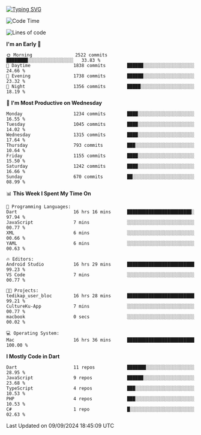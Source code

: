 
<a href="https://git.io/typing-svg"><img src="https://readme-typing-svg.demolab.com?font=Source+Code+Pro&pause=1000&random=false&width=435&lines=Hey+%F0%9F%A5%B6+iam+Yaskraz" alt="Typing SVG" /></a>
<!--START_SECTION:waka-->
![Code Time](http://img.shields.io/badge/Code%20Time-593%20hrs%2050%20mins-blue)

![Lines of code](https://img.shields.io/badge/From%20Hello%20World%20I%27ve%20Written-4.6%20million%20lines%20of%20code-blue)

**I'm an Early 🐤** 

```text
🌞 Morning                2522 commits        ████████░░░░░░░░░░░░░░░░░   33.83 % 
🌆 Daytime                1838 commits        ██████░░░░░░░░░░░░░░░░░░░   24.66 % 
🌃 Evening                1738 commits        ██████░░░░░░░░░░░░░░░░░░░   23.32 % 
🌙 Night                  1356 commits        █████░░░░░░░░░░░░░░░░░░░░   18.19 % 
```
📅 **I'm Most Productive on Wednesday** 

```text
Monday                   1234 commits        ████░░░░░░░░░░░░░░░░░░░░░   16.55 % 
Tuesday                  1045 commits        ████░░░░░░░░░░░░░░░░░░░░░   14.02 % 
Wednesday                1315 commits        ████░░░░░░░░░░░░░░░░░░░░░   17.64 % 
Thursday                 793 commits         ███░░░░░░░░░░░░░░░░░░░░░░   10.64 % 
Friday                   1155 commits        ████░░░░░░░░░░░░░░░░░░░░░   15.50 % 
Saturday                 1242 commits        ████░░░░░░░░░░░░░░░░░░░░░   16.66 % 
Sunday                   670 commits         ██░░░░░░░░░░░░░░░░░░░░░░░   08.99 % 
```


📊 **This Week I Spent My Time On** 

```text
💬 Programming Languages: 
Dart                     16 hrs 16 mins      ████████████████████████░   97.94 % 
JavaScript               7 mins              ░░░░░░░░░░░░░░░░░░░░░░░░░   00.77 % 
XML                      6 mins              ░░░░░░░░░░░░░░░░░░░░░░░░░   00.66 % 
YAML                     6 mins              ░░░░░░░░░░░░░░░░░░░░░░░░░   00.63 % 

🔥 Editors: 
Android Studio           16 hrs 29 mins      █████████████████████████   99.23 % 
VS Code                  7 mins              ░░░░░░░░░░░░░░░░░░░░░░░░░   00.77 % 

🐱‍💻 Projects: 
tedikap_user_bloc        16 hrs 28 mins      █████████████████████████   99.21 % 
CultureKu-App            7 mins              ░░░░░░░░░░░░░░░░░░░░░░░░░   00.77 % 
macbook                  0 secs              ░░░░░░░░░░░░░░░░░░░░░░░░░   00.02 % 

💻 Operating System: 
Mac                      16 hrs 36 mins      █████████████████████████   100.00 % 
```

**I Mostly Code in Dart** 

```text
Dart                     11 repos            ███████░░░░░░░░░░░░░░░░░░   28.95 % 
JavaScript               9 repos             ██████░░░░░░░░░░░░░░░░░░░   23.68 % 
TypeScript               4 repos             ███░░░░░░░░░░░░░░░░░░░░░░   10.53 % 
PHP                      4 repos             ███░░░░░░░░░░░░░░░░░░░░░░   10.53 % 
C#                       1 repo              █░░░░░░░░░░░░░░░░░░░░░░░░   02.63 % 
```




 Last Updated on 09/09/2024 18:45:09 UTC
<!--END_SECTION:waka-->
